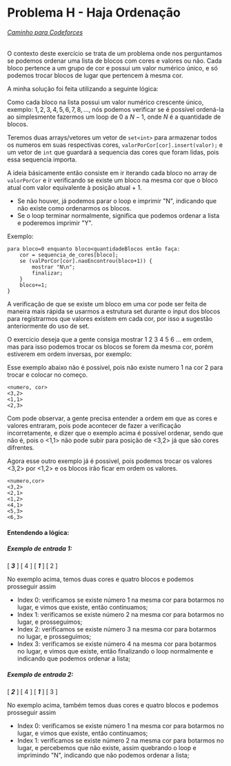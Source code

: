 # Problema H - Haja Ordenação
###### [Caminho para Codeforces](https://codeforces.com/gym/103388/problem/H)
O contexto deste exercício se trata de um problema onde nos perguntamos se podemos ordenar uma lista de blocos com cores e valores ou não. Cada bloco pertence a um grupo de cor e possui um valor numérico único, e só podemos trocar blocos de lugar que pertencem à mesma cor.

A minha solução foi feita utilizando a seguinte lógica:

Como cada bloco na lista possui um valor numérico crescente único, exemplo: $1,2,3,4,5,6,7,8,...$, nós podemos verificar se é possível ordená-la ao simplesmente fazermos um loop de 0 a $N-1$, onde $N$ é a quantidade de blocos.

Teremos duas arrays/vetores um vetor de `set<int>` para armazenar todos os numeros em suas respectivas cores, `valorPorCor[cor].insert(valor);` e um vetor de `int` que guardará a sequencia das cores que foram lidas, pois essa sequencia importa.

A ideia básicamente então consiste em ir iterando cada bloco no array de `valorPorCor` e ir verificando se existe um bloco na mesma cor que o bloco atual com valor equivalente à posição atual + 1. 

- Se não houver, já podemos parar o loop e imprimir "N", indicando que não existe como ordenarmos os blocos. 
- Se o loop terminar normalmente, significa que podemos ordenar a lista e poderemos imprimir "Y". 

Exemplo:

```
para bloco=0 enquanto bloco<quantidadeBlocos então faça:
    cor = sequencia_de_cores[bloco];
    se (valPorCor[cor].naoEncontrou(bloco+1)) {
        mostrar "N\n";
        finalizar;
    }        
    bloco+=1;  
}
```

A verificação de que se existe um bloco em uma cor pode ser feita de maneira mais rápida se usarmos a estrutura set durante o input dos blocos para registrarmos que valores existem em cada cor, por isso a sugestão anteriormente do uso de set.

O exercicio deseja que a gente consiga mostrar 1 2 3 4 5 6 ... em ordem, mas para isso podemos trocar os blocos se forem da mesma cor, porém estiverem em ordem inversas, por exemplo:

Esse exemplo abaixo não é possivel, pois não existe numero 1 na cor 2 para trocar e colocar no começo.

```
<numero, cor>
<3,2>
<1,1>
<2,3>
```

Com pode observar, a gente precisa entender a ordem em que as cores e valores entraram, pois pode acontecer de fazer a verificação incorretamente, e dizer que o exemplo acima é possivel ordenar, sendo que não é, pois o <1,1> não pode subir para posição de <3,2> já que são cores difrentes.

Agora esse outro exemplo já é possivel, pois podemos trocar os valores <3,2> por <1,2> e os blocos irão ficar em ordem os valores.

```
<numero,cor>
<3,2>
<2,1>
<1,2>
<4,1>
<5,3>
<6,3>
```

#### Entendendo a lógica:

##### Exemplo de entrada 1:

[ _**3**_ ] [ 4 ] [ _**1**_ ] [ 2 ]

No exemplo acima, temos duas cores e quatro blocos e podemos prosseguir assim

- Index 0: verificamos se existe número 1 na mesma cor para botarmos no lugar, e vimos que existe, então continuamos;
- Index 1: verificamos se existe número 2 na mesma cor para botarmos no lugar, e prosseguimos;
- Index 2: verificamos se existe número 3 na mesma cor para botarmos no lugar, e prosseguimos;
- Index 3: verificamos se existe número 4 na mesma cor para botarmos no lugar, e vimos que existe, então finalizando o loop normalmente e indicando que podemos ordenar a lista;

##### Exemplo de entrada 2:

[ _**2**_ ] [ 4 ] [ _**1**_ ] [ 3 ]

No exemplo acima, também temos duas cores e quatro blocos e podemos prosseguir assim

- Index 0: verificamos se existe número 1 na mesma cor para botarmos no lugar, e vimos que existe, então continuamos;
- Index 1: verificamos se existe número 2 na mesma cor para botarmos no lugar, e percebemos que não existe, assim quebrando o loop e imprimindo "N", indicando que não podemos ordenar a lista;
